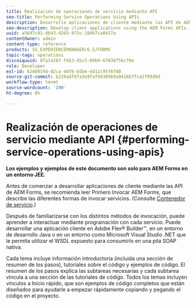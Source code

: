```yaml
---
title: Realización de operaciones de servicio mediante API
seo-title: Performing Service Operations Using APIs
description: Desarrolle aplicaciones de cliente mediante las API de AEM Forms.
seo-description: Develop client applications using the AEM Forms APIs.
uuid: a5697c91-d643-4265-973c-18467ca0437a
contentOwner: admin
content-type: reference
products: SG_EXPERIENCEMANAGER/6.5/FORMS
topic-tags: operations
discoiquuid: 8fa1426f-f453-45c5-89b9-67038f56c70e
role: Developer
exl-id: 62489194-82ca-44f6-b5be-4411c95f6f80
source-git-commit: b220adf6fa3e9faf94389b9a9416b7fca2f89d9d
workflow-type: tm+mt
source-wordcount: '190'
ht-degree: 0%

---
```


# Realización de operaciones de servicio mediante API {#performing-service-operations-using-apis}

**Los ejemplos y ejemplos de este documento son solo para AEM Forms en un entorno JEE.**

Antes de comenzar a desarrollar aplicaciones de cliente mediante las API de AEM Forms, se recomienda leer Primero Invocar AEM Forms, que describe las diferentes formas de invocar servicios. (Consulte [Contenedor de servicio](/help/forms/developing/service-container.md#service-container).)

Después de familiarizarse con los distintos métodos de invocación, puede aprender a interactuar mediante programación con cada servicio. Puede desarrollar una aplicación cliente en Adobe Flex® Builder™, en un entorno de desarrollo Java o en un entorno como Microsoft Visual Studio .NET que le permita utilizar el WSDL expuesto para consumirlo en una pila SOAP nativa.

Cada tema incluye información introductoria (incluida una sección de resumen de los pasos), tutoriales sobre el código y ejemplos de código. El resumen de los pasos explica las subtareas necesarias y cada subtarea vincula a una sección de las tutoriales de código. Todos los temas incluyen vínculos a Inicio rápido, que son ejemplos de código completos que están diseñados para ayudarle a empezar rápidamente copiando y pegando el código en el proyecto.
